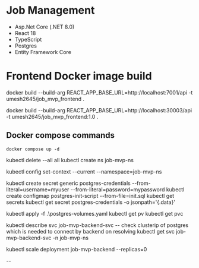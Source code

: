# Job Management

- Asp.Net Core (.NET 8.0)
- React 18
- TypeScript
- Postgres
- Entity Framework Core

# Frontend Docker image build

docker build --build-arg REACT_APP_BASE_URL=http://localhost:7001/api -t umesh2645/job_mvp_frontend .

docker build --build-arg REACT_APP_BASE_URL=http://localhost:30003/api -t umesh2645/job_mvp_frontend:1.0 .

## Docker compose commands

`docker compose up -d`

kubectl delete --all all
kubectl create ns job-mvp-ns

kubectl config set-context --current --namespace=job-mvp-ns

kubectl create secret generic postgres-credentials --from-literal=username=myuser --from-literal=password=mypassword
kubectl create configmap postgres-init-script --from-file=init.sql
kubectl get secrets
kubectl get secret postgres-credentials -o jsonpath='{.data}'

kubectl apply -f .\postgres-volumes.yaml
kubectl get pv
kubectl get pvc

kubectl describe svc job-mvp-backend-svc
-- check clusterip of postgres which is needed to connect by backend on resolving
kubectl get svc job-mvp-backend-svc -n job-mvp-ns

kubectl scale deployment job-mvp-backend --replicas=0

--
